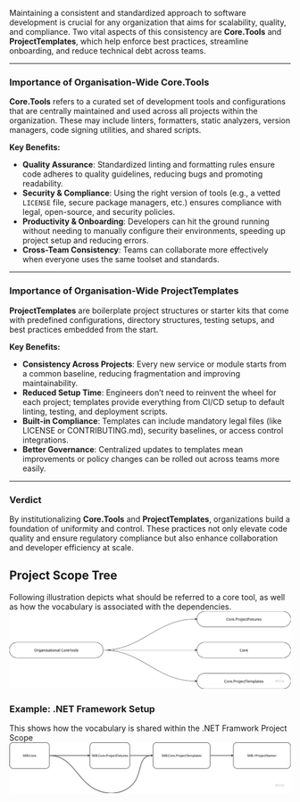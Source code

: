 Maintaining a consistent and standardized approach to software development is crucial for any organization that aims for scalability, quality, and compliance. Two vital aspects of this consistency are **Core.Tools** and **ProjectTemplates**, which help enforce best practices, streamline onboarding, and reduce technical debt across teams.

---

### **Importance of Organisation-Wide Core.Tools**

**Core.Tools** refers to a curated set of development tools and configurations that are centrally maintained and used across all projects within the organization. These may include linters, formatters, static analyzers, version managers, code signing utilities, and shared scripts.

**Key Benefits:**

- **Quality Assurance**: Standardized linting and formatting rules ensure code adheres to quality guidelines, reducing bugs and promoting readability.
- **Security & Compliance**: Using the right version of tools (e.g., a vetted `LICENSE` file, secure package managers, etc.) ensures compliance with legal, open-source, and security policies.
- **Productivity & Onboarding**: Developers can hit the ground running without needing to manually configure their environments, speeding up project setup and reducing errors.
- **Cross-Team Consistency**: Teams can collaborate more effectively when everyone uses the same toolset and standards.

---

### **Importance of Organisation-Wide ProjectTemplates**

**ProjectTemplates** are boilerplate project structures or starter kits that come with predefined configurations, directory structures, testing setups, and best practices embedded from the start.

**Key Benefits:**

- **Consistency Across Projects**: Every new service or module starts from a common baseline, reducing fragmentation and improving maintainability.
- **Reduced Setup Time**: Engineers don’t need to reinvent the wheel for each project; templates provide everything from CI/CD setup to default linting, testing, and deployment scripts.
- **Built-in Compliance**: Templates can include mandatory legal files (like LICENSE or CONTRIBUTING.md), security baselines, or access control integrations.
- **Better Governance**: Centralized updates to templates mean improvements or policy changes can be rolled out across teams more easily.

---

### Verdict

By institutionalizing **Core.Tools** and **ProjectTemplates**, organizations build a foundation of uniformity and control. These practices not only elevate code quality and ensure regulatory compliance but also enhance collaboration and developer efficiency at scale.

## Project Scope Tree

Following illustration depicts what should be referred to a core tool, as well as how the vocabulary is associated with the dependencies.
![General Project Scope Tree](../../../img/general-project-tree.png)

### Example: .NET Framework Setup

This shows how the vocabulary is shared within the .NET Framwork Project Scope
![NETFramework Project Scope Tree](../../../img/NETFramework.ProjectScopeTree.png)
